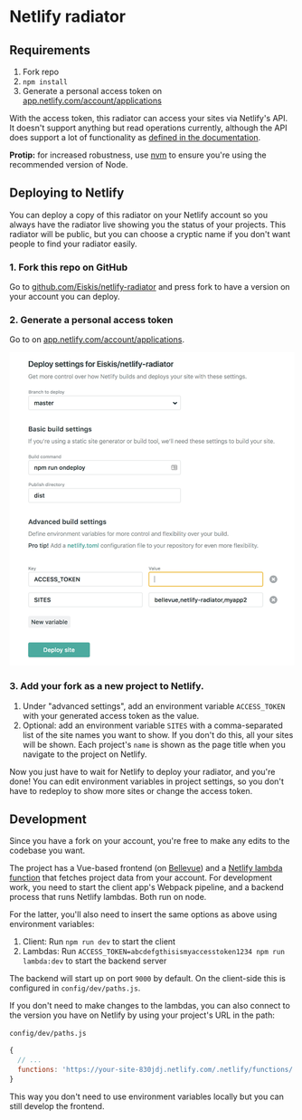 # Netlify radiator

## Requirements

1. Fork repo
2. `npm install`
3. Generate a personal access token on [app.netlify.com/account/applications](https://app.netlify.com/account/applications)

With the access token, this radiator can access your sites via Netlify's API. It doesn't support anything but read operations currently, although the API does support a lot of functionality as [defined in the documentation](https://www.netlify.com/docs/api/).

**Protip:** for increased robustness, use [nvm](https://github.com/creationix/nvm) to ensure you're using the recommended version of Node.

## Deploying to Netlify

You can deploy a copy of this radiator on your Netlify account so you always have the radiator live showing you the status of your projects. This radiator will be public, but you can choose a cryptic name if you don't want people to find your radiator easily.

### 1. Fork this repo on GitHub

Go to [github.com/Eiskis/netlify-radiator](https://github.com/Eiskis/netlify-radiator) and press fork to have a version on your account you can deploy.

### 2. Generate a personal access token

Go to on [app.netlify.com/account/applications](https://app.netlify.com/account/applications).

![Deploy settings](./docs/netlify-settings.png)

### 3. Add your fork as a new project to Netlify.

1. Under "advanced settings", add an environment variable `ACCESS_TOKEN` with your generated access token as the value.
2. Optional: add an environment variable `SITES` with a comma-separated list of the site names you want to show. If you don't do this, all your sites will be shown. Each project's `name` is shown as the page title when you navigate to the project on Netlify.

Now you just have to wait for Netlify to deploy your radiator, and you're done! You can edit environment variables in project settings, so you don't have to redeploy to show more sites or change the access token.

## Development

Since you have a fork on your account, you're free to make any edits to the codebase you want.

The project has a Vue-based frontend (on [Bellevue](https://eiskis.gitbooks.io/bellevue/)) and a [Netlify lambda function](https://www.netlify.com/docs/functions/) that fetches project data from your account. For development work, you need to start the client app's Webpack pipeline, and a backend process that runs Netlify lambdas. Both run on node.

For the latter, you'll also need to insert the same options as above using environment variables:

1. Client: Run `npm run dev` to start the client
2. Lambdas: Run `ACCESS_TOKEN=abcdefgthisismyaccesstoken1234 npm run lambda:dev` to start the backend server

The backend will start up on port `9000` by default. On the client-side this is configured in `config/dev/paths.js`.

If you don't need to make changes to the lambdas, you can also connect to the version you have on Netlify by using your project's URL in the path:

`config/dev/paths.js`
```js
{
  // ...
  functions: 'https://your-site-830jdj.netlify.com/.netlify/functions/'
}
```

This way you don't need to use environment variables locally but you can still develop the frontend.

